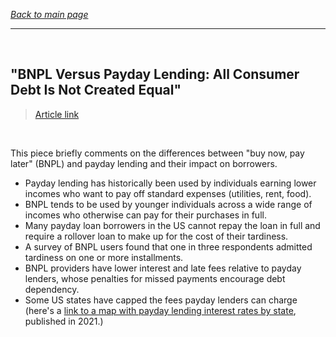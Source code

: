 *[Back to main page](./main.md)*

---

<br>

## "BNPL Versus Payday Lending: All Consumer Debt Is Not Created Equal"
> [Article link](https://www.forbes.com/sites/forbesfinancecouncil/2022/06/01/bnpl-versus-payday-lending-all-consumer-debt-is-not-created-equal/?sh=389b2d0025a9)

<br>

This piece briefly comments on the differences between "buy now, pay later" (BNPL) and payday lending and their impact on borrowers.   

- Payday lending has historically been used by individuals earning lower incomes who want to pay off standard expenses (utilities, rent, food).  
- BNPL tends to be used by younger individuals across a wide range of incomes who otherwise can pay for their purchases in full.   
- Many payday loan borrowers in the US cannot repay the loan in full and require a rollover loan to make up for the cost of their tardiness.  
- A survey of BNPL users found that one in three respondents admitted tardiness on one or more installments.   
- BNPL providers have lower interest and late fees relative to payday lenders, whose penalties for missed payments encourage debt dependency.  
- Some US states have capped the fees payday lenders can charge (here's a [link to a map with payday lending interest rates by state](https://www.cnbc.com/2021/02/16/map-shows-typical-payday-loan-rate-in-each-state.html), published in 2021.)  
